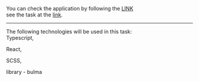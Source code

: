 You can check the application by following the [LINK](https://anastasiia-khmelovska.github.io/form-to-add-user/
)
<br>
see the task at the [link](https://www.figma.com/file/ve0J60R4Bv9ymYRpT5mVDh/Testing?node-id=1001%3A523&t=iXdT21lBXjagm7sI-0).
<br>
_____________________________________________________
The following technologies will be used in this task:
<br>
Typescript,

React,

SCSS,

library - bulma
